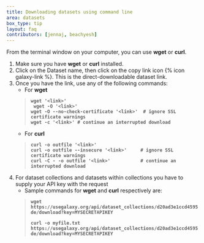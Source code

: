 ```yaml
---
title: Downloading datasets using command line
area: datasets
box_type: tip
layout: faq
contributors: [jennaj, beachyesh]
---
```


From the terminal window on your computer, you can use **wget** or **curl**.

1. Make sure you have **wget** or **curl** installed.  
2. Click on the Dataset name, then click on the copy link icon {% icon galaxy-link %}. This is the direct-downloadable dataset link. 
3. Once you have the link, use any of the following commands:   
   - For **wget**
   >**``wget '<link>'``   
   > `` wget -O '<link>'``  
   > ``wget -O --no-check-certificate '<link>'  # ignore SSL certificate warnings``   
   > ``wget -c '<link>' # continue an interrupted download``**   
   - For **curl**
   > **``curl -o outfile '<link>' ``  
   > ``curl -o outfile --insecure '<link>'     # ignore SSL certificate warnings``  
   > ``curl -C - -o outfile '<link>'           # continue an interrupted download``**
4. For dataset collections and datasets within collections you have to supply your API key with the request
   - Sample commands for **wget** and **curl** respectively are:
   > 
   > **``wget https://usegalaxy.org/api/dataset_collections/d20ad3e1ccd4595de/download?key=MYSECRETAPIKEY``**
   > 
   >**``curl -o myfile.txt https://usegalaxy.org/api/dataset_collections/d20ad3e1ccd4595de/download?key=MYSECRETAPIKEY``**
 
